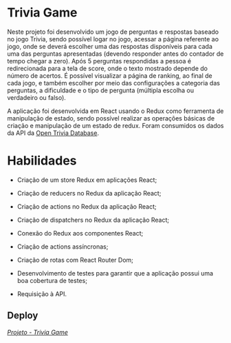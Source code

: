 # Trivia Game

Neste projeto foi desenvolvido um jogo de perguntas e respostas baseado no jogo Trivia, sendo possível logar no jogo, acessar a página referente ao jogo, onde se deverá escolher uma das respostas disponíveis para cada uma das perguntas apresentadas (devendo responder antes do contador de tempo chegar a zero). Após 5 perguntas respondidas a pessoa é redirecionada para a tela de score, onde o texto mostrado depende do número de acertos. É possível visualizar a página de ranking, ao final de cada jogo, e também escolher por meio das configurações a categoria das perguntas, a dificuldade e o tipo de pergunta (múltipla escolha ou verdadeiro ou falso).


A aplicação foi desenvolvida em React usando o Redux como ferramenta de manipulação de estado, sendo possível realizar as operações básicas de criação e manipulação de um estado de redux. Foram consumidos os dados da API da [Open Trivia Database](https://opentdb.com/).


# Habilidades

- Criação de um store Redux em aplicações React;

- Criação de reducers no Redux da aplicação React;

- Criação de actions no Redux da aplicação React;

- Criação de dispatchers no Redux da aplicação React;

- Conexão do Redux aos componentes React;

- Criação de actions assíncronas;

- Criação de rotas com React Router Dom;

- Desenvolvimento de testes para garantir que a aplicação possui uma boa cobertura de testes;

- Requisição à API.


## Deploy

_[Projeto - Trivia Game](https://trybewallet-project-front-end-geovanaaugusta.vercel.app//)_